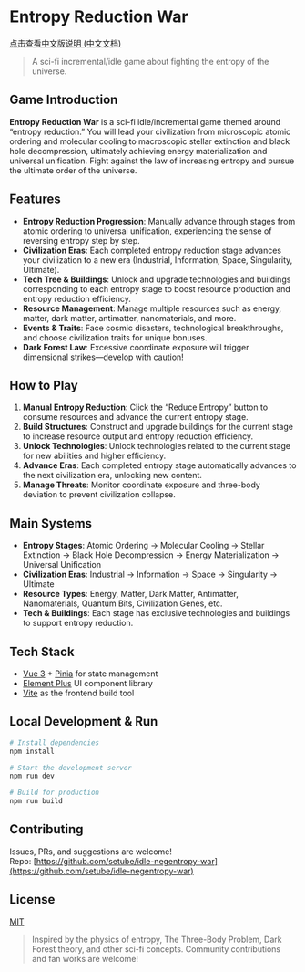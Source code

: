# Entropy Reduction War

[点击查看中文版说明 (中文文档)](./README.zh-CN.md)

> A sci-fi incremental/idle game about fighting the entropy of the universe.  

## Game Introduction

**Entropy Reduction War** is a sci-fi idle/incremental game themed around “entropy reduction.” You will lead your civilization from microscopic atomic ordering and molecular cooling to macroscopic stellar extinction and black hole decompression, ultimately achieving energy materialization and universal unification. Fight against the law of increasing entropy and pursue the ultimate order of the universe.

## Features

- **Entropy Reduction Progression**: Manually advance through stages from atomic ordering to universal unification, experiencing the sense of reversing entropy step by step.
- **Civilization Eras**: Each completed entropy reduction stage advances your civilization to a new era (Industrial, Information, Space, Singularity, Ultimate).
- **Tech Tree & Buildings**: Unlock and upgrade technologies and buildings corresponding to each entropy stage to boost resource production and entropy reduction efficiency.
- **Resource Management**: Manage multiple resources such as energy, matter, dark matter, antimatter, nanomaterials, and more.
- **Events & Traits**: Face cosmic disasters, technological breakthroughs, and choose civilization traits for unique bonuses.
- **Dark Forest Law**: Excessive coordinate exposure will trigger dimensional strikes—develop with caution!

## How to Play

1. **Manual Entropy Reduction**: Click the “Reduce Entropy” button to consume resources and advance the current entropy stage.
2. **Build Structures**: Construct and upgrade buildings for the current stage to increase resource output and entropy reduction efficiency.
3. **Unlock Technologies**: Unlock technologies related to the current stage for new abilities and higher efficiency.
4. **Advance Eras**: Each completed entropy stage automatically advances to the next civilization era, unlocking new content.
5. **Manage Threats**: Monitor coordinate exposure and three-body deviation to prevent civilization collapse.

## Main Systems

- **Entropy Stages**: Atomic Ordering → Molecular Cooling → Stellar Extinction → Black Hole Decompression → Energy Materialization → Universal Unification
- **Civilization Eras**: Industrial → Information → Space → Singularity → Ultimate
- **Resource Types**: Energy, Matter, Dark Matter, Antimatter, Nanomaterials, Quantum Bits, Civilization Genes, etc.
- **Tech & Buildings**: Each stage has exclusive technologies and buildings to support entropy reduction.

## Tech Stack

- [Vue 3](https://vuejs.org/) + [Pinia](https://pinia.vuejs.org/) for state management
- [Element Plus](https://element-plus.org/) UI component library
- [Vite](https://vitejs.dev/) as the frontend build tool

## Local Development & Run

```bash
# Install dependencies
npm install

# Start the development server
npm run dev

# Build for production
npm run build
```

## Contributing

Issues, PRs, and suggestions are welcome!  
Repo: [https://github.com/setube/idle-negentropy-war](https://github.com/setube/idle-negentropy-war)

## License

[MIT](LICENSE)

> Inspired by the physics of entropy, The Three-Body Problem, Dark Forest theory, and other sci-fi concepts. Community contributions and fan works are welcome!